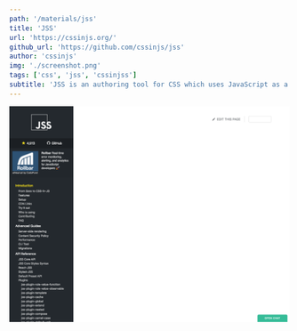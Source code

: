 ```yaml
---
path: '/materials/jss'
title: 'JSS'
url: 'https://cssinjs.org/'
github_url: 'https://github.com/cssinjs/jss'
author: 'cssinjs'
img: './screenshot.png'
tags: ['css', 'jss', 'cssinjss']
subtitle: 'JSS is an authoring tool for CSS which uses JavaScript as a host language.'
---
```


![alt text](screenshot.png)
